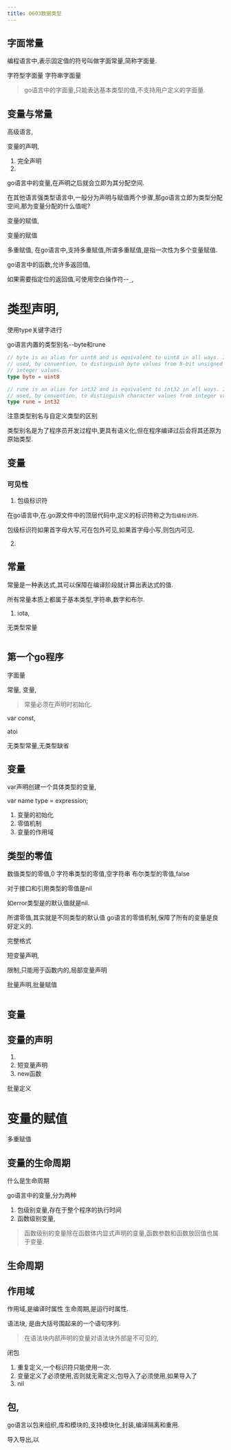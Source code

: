 ```yaml
---
title: 0603数据类型
---
```


## 字面常量
编程语言中,表示固定值的符号叫做字面常量,简称字面量.



字符型字面量
字符串字面量

> go语言中的字面量,只能表达基本类型的值,不支持用户定义的字面量.


## 变量与常量


高级语言,

变量的声明,

1. 完全声明
2. 

go语言中的变量,在声明之后就会立即为其分配空间.

在其他语言强类型语言中,一般分为声明与赋值两个步骤,那go语言立即为类型分配空间,那为变量分配的什么值呢?



变量的赋值,

变量的赋值

多重赋值,
在go语言中,支持多重赋值,所谓多重赋值,是指一次性为多个变量赋值.




go语言中的函数,允许多返回值,

如果需要指定位的返回值,可使用空白操作符--`_`,


# 类型声明,

使用type关键字进行


go语言内置的类型别名--byte和rune

```go
// byte is an alias for uint8 and is equivalent to uint8 in all ways. It is
// used, by convention, to distinguish byte values from 8-bit unsigned
// integer values.
type byte = uint8

// rune is an alias for int32 and is equivalent to int32 in all ways. It is
// used, by convention, to distinguish character values from integer values.
type rune = int32
```

注意类型别名与自定义类型的区别

类型别名是为了程序员开发过程中,更具有语义化,但在程序编译过后会将其还原为原始类型.




## 变量

### 可见性

1. 包级标识符

在go语言中,在.go源文件中的顶层代码中,定义的标识符称之为`包级标识符`.

包级标识符如果首字母大写,可在包外可见,如果首字母小写,则包内可见.


2. 



## 常量

常量是一种表达式,其可以保障在编译阶段就计算出表达式的值.

所有常量本质上都属于基本类型,字符串,数字和布尔.



1. iota,




无类型常量
```go

```









## 第一个go程序


字面量

常量,
变量,

> 常量必须在声明时初始化.


var
const,

atoi




无类型常量,无类型缺省 




## 变量

var声明创建一个具体类型的变量,

var name type = expression;



1. 变量的初始化
2. 零值机制
3. 变量的作用域



## 类型的零值

数值类型的零值,0
字符串类型的零值,空字符串
布尔类型的零值,false

对于接口和引用类型的零值是nil

如error类型是的默认值就是nil.

所谓零值,其实就是不同类型的默认值
go语言的零值机制,保障了所有的变量是良好定义的.





完整格式

短变量声明,

限制,只能用于函数内的,局部变量声明






批量声明,批量赋值
```go

```
## 变量


##  变量的声明

1. 
2. 短变量声明
3. new函数



批量定义



# 变量的赋值


多重赋值



## 变量的生命周期

什么是生命周期



go语言中的变量,分为两种
1. 包级别变量,存在于整个程序的执行时间
2. 函数级别变量,

> 函数级别的变量除在函数体内显式声明的变量,函数参数和函数放回值也属于变量.








## 生命周期


## 作用域

作用域,是编译时属性
生命周期,是运行时属性.



语法块,
是由大括号围起来的一个语句序列.

> 在语法块内部声明的变量对语法块外部是不可见的,



闭包



1. 重复定义,一个标识符只能使用一次.
2. 变量定义了必须使用,否则就无需定义;包导入了必须使用,如果导入了
3. nil







## 包,

go语言以包来组织,库和模块的,支持模块化,封装,编译隔离和重用.


导入导出,以